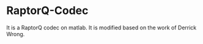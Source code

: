 # RaptorQ-Codec
It is a RaptorQ codec on matlab. It is modified based on the work of Derrick Wrong.

